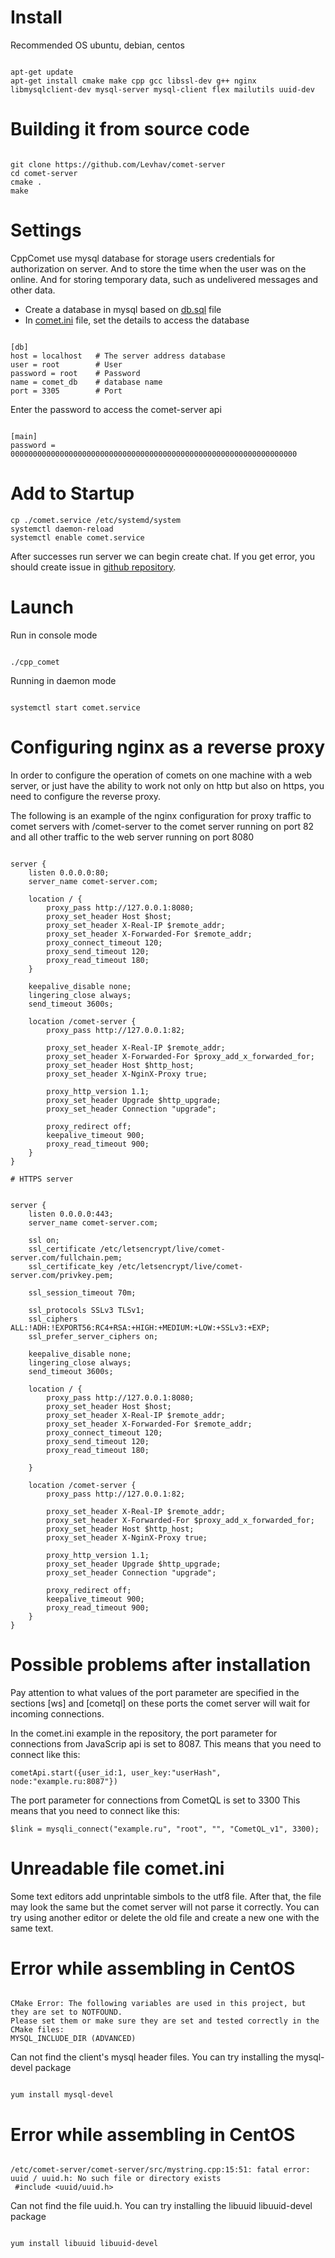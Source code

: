 
# Install

Recommended OS ubuntu, debian, centos

```

apt-get update
apt-get install cmake make cpp gcc libssl-dev g++ nginx libmysqlclient-dev mysql-server mysql-client flex mailutils uuid-dev 

```


# Building it from source code

```

git clone https://github.com/Levhav/comet-server
cd comet-server
cmake .
make

```


# Settings
CppComet use mysql database for storage users credentials for authorization on server. And to store the time when the user was on the online. And for storing temporary data, such as undelivered messages and other data.
 
  * Create a database in mysql based on [db.sql](https://github.com/Levhav/comet-server/blob/master/db.sql) file
  * In [comet.ini](https://github.com/CppComet/comet-server/blob/master/comet.ini) file, set the details to access the database

```

[db]
host = localhost   # The server address database
user = root        # User
password = root    # Password
name = comet_db    # database name
port = 3305        # Port

```

Enter the password to access the comet-server api

```

[main]  
password = 0000000000000000000000000000000000000000000000000000000000000000

```

 
# Add to Startup
 

```
cp ./comet.service /etc/systemd/system
systemctl daemon-reload
systemctl enable comet.service
```


After successes run server we can begin create chat. If you get error, you should create issue in [github repository](https://github.com/Levhav/comet-server/issues).

# Launch
Run in console mode

```

./cpp_comet

```

Running in daemon mode

```

systemctl start comet.service

```


# Configuring nginx as a reverse proxy

In order to configure the operation of comets on one machine with a web server, or just have the ability to work not only on http but also on https, you need to configure the reverse proxy.

The following is an example of the nginx configuration for proxy traffic to comet servers with /comet-server to the comet server running on port 82 and all other traffic to the web server running on port 8080


```

server {
	listen 0.0.0.0:80;   
	server_name comet-server.com;
 
	location / {
		proxy_pass http://127.0.0.1:8080;
		proxy_set_header Host $host;
		proxy_set_header X-Real-IP $remote_addr;
		proxy_set_header X-Forwarded-For $remote_addr;
		proxy_connect_timeout 120;
		proxy_send_timeout 120;
		proxy_read_timeout 180;
	}

	keepalive_disable none;
	lingering_close always;
	send_timeout 3600s;

	location /comet-server {
        proxy_pass http://127.0.0.1:82;
        
        proxy_set_header X-Real-IP $remote_addr;
        proxy_set_header X-Forwarded-For $proxy_add_x_forwarded_for;
        proxy_set_header Host $http_host;
        proxy_set_header X-NginX-Proxy true;
        
        proxy_http_version 1.1;
        proxy_set_header Upgrade $http_upgrade;
        proxy_set_header Connection "upgrade";
        
        proxy_redirect off;
        keepalive_timeout 900;
        proxy_read_timeout 900;
	} 
}

# HTTPS server


server {
	listen 0.0.0.0:443;  
	server_name comet-server.com;

	ssl on;
	ssl_certificate /etc/letsencrypt/live/comet-server.com/fullchain.pem;
	ssl_certificate_key /etc/letsencrypt/live/comet-server.com/privkey.pem;
	 
	ssl_session_timeout 70m;

	ssl_protocols SSLv3 TLSv1;
	ssl_ciphers ALL:!ADH:!EXPORT56:RC4+RSA:+HIGH:+MEDIUM:+LOW:+SSLv3:+EXP;
	ssl_prefer_server_ciphers on;

	keepalive_disable none;
	lingering_close always;
	send_timeout 3600s;
 
	location / {
		proxy_pass http://127.0.0.1:8080;
		proxy_set_header Host $host;
		proxy_set_header X-Real-IP $remote_addr;
		proxy_set_header X-Forwarded-For $remote_addr;
		proxy_connect_timeout 120;
		proxy_send_timeout 120;
		proxy_read_timeout 180;
		 
	}
	 
	location /comet-server {
        proxy_pass http://127.0.0.1:82;
        
        proxy_set_header X-Real-IP $remote_addr;
        proxy_set_header X-Forwarded-For $proxy_add_x_forwarded_for;
        proxy_set_header Host $http_host;
        proxy_set_header X-NginX-Proxy true;
        
        proxy_http_version 1.1;
        proxy_set_header Upgrade $http_upgrade;
        proxy_set_header Connection "upgrade";
        
        proxy_redirect off; 
        keepalive_timeout 900;
        proxy_read_timeout 900;
	}
}

```


# Possible problems after installation
 
Pay attention to what values of the port parameter are specified in the sections [ws] and [cometql] on these ports the comet server will wait for incoming connections.

In the comet.ini example in the repository, the port parameter for connections from JavaScrip api is set to 8087.
This means that you need to connect like this:

```
cometApi.start({user_id:1, user_key:"userHash", node:"example.ru:8087"})
```


The port parameter for connections from CometQL is set to 3300
This means that you need to connect like this:

```
$link = mysqli_connect("example.ru", "root", "", "CometQL_v1", 3300);
```


# Unreadable file comet.ini

Some text editors add unprintable simbols to the utf8 file. After that, the file may look the same but the comet server will not parse it correctly. You can try using another editor or delete the old file and create a new one with the same text.

# Error while assembling in CentOS


```

CMake Error: The following variables are used in this project, but they are set to NOTFOUND.
Please set them or make sure they are set and tested correctly in the CMake files:
MYSQL_INCLUDE_DIR (ADVANCED)

```


Can not find the client's mysql header files. You can try installing the mysql-devel package


```

yum install mysql-devel

```


# Error while assembling in CentOS


```

/etc/comet-server/comet-server/src/mystring.cpp:15:51: fatal error: uuid / uuid.h: No such file or directory exists
 #include <uuid/uuid.h>

```


Can not find the file uuid.h. You can try installing the libuuid libuuid-devel package


```

yum install libuuid libuuid-devel

```
